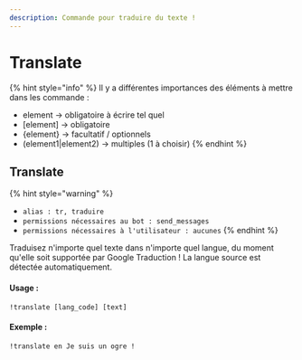 ```yaml
---
description: Commande pour traduire du texte !
---
```


# Translate

{% hint style="info" %}
Il y a différentes importances des éléments à mettre dans les commande :

* element -&gt; obligatoire à écrire tel quel
* \[element\] -&gt; obligatoire
* {element} -&gt; facultatif / optionnels
* \(element1\|element2\) -&gt; multiples \(1 à choisir\)
{% endhint %}

## Translate

{% hint style="warning" %}
* `alias : tr, traduire`
* `permissions nécessaires au bot : send_messages`
* `permissions nécessaires à l'utilisateur : aucunes`
{% endhint %}

Traduisez n'importe quel texte dans n'importe quel langue, du moment qu'elle soit supportée par Google Traduction ! La langue source est détectée automatiquement.

#### Usage :

```text
!translate [lang_code] [text]
```

#### Exemple :

```text
!translate en Je suis un ogre !
```

